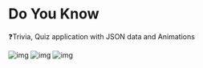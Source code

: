 # Do You Know

❓Trivia, Quiz application with JSON data and Animations 

![img](https://i.imgur.com/gwsbHFil.png)
![img](https://media.giphy.com/media/Y1BHxAZ6thiZhg9ceS/giphy.gif)
![img](https://i.imgur.com/z0p50lOl.png)

